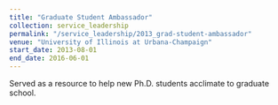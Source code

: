 ```yaml
---
title: "Graduate Student Ambassador"
collection: service_leadership
permalink: "/service_leadership/2013_grad-student-ambassador"
venue: "University of Illinois at Urbana-Champaign"
start_date: 2013-08-01
end_date: 2016-06-01
---
```


Served as a resource to help new Ph.D. students acclimate to graduate school.